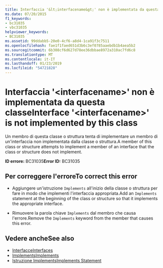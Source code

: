 ```yaml
---
title: Interfaccia '&lt;interfacename&gt;' non è implementata da questa classe
ms.date: 07/20/2015
f1_keywords:
- bc31035
- vbc31035
helpviewer_keywords:
- BC31035
ms.assetid: 99ddabb5-20e0-4cf6-a8d4-1ca91f3c7511
ms.openlocfilehash: fae1f1faed651d3b6c3ef0785aaebdb1b4aea5b2
ms.sourcegitcommit: 6b308cf6d627d78ee36dbbae8972a310ac7fd6c8
ms.translationtype: MT
ms.contentlocale: it-IT
ms.lasthandoff: 01/23/2019
ms.locfileid: "54721828"
---
```

# <a name="interface-ltinterfacenamegt-is-not-implemented-by-this-class"></a><span data-ttu-id="b2cd5-102">Interfaccia '&lt;interfacename&gt;' non è implementata da questa classe</span><span class="sxs-lookup"><span data-stu-id="b2cd5-102">Interface '&lt;interfacename&gt;' is not implemented by this class</span></span>
<span data-ttu-id="b2cd5-103">Un membro di questa classe o struttura tenta di implementare un membro di un'interfaccia non implementata dalla classe o struttura.</span><span class="sxs-lookup"><span data-stu-id="b2cd5-103">A member of this class or structure attempts to implement a member of an interface that the class or structure does not implement.</span></span>  
  
 <span data-ttu-id="b2cd5-104">**ID errore:** BC31035</span><span class="sxs-lookup"><span data-stu-id="b2cd5-104">**Error ID:** BC31035</span></span>  
  
## <a name="to-correct-this-error"></a><span data-ttu-id="b2cd5-105">Per correggere l'errore</span><span class="sxs-lookup"><span data-stu-id="b2cd5-105">To correct this error</span></span>  
  
-   <span data-ttu-id="b2cd5-106">Aggiungere un'istruzione `Implements` all'inizio della classe o struttura per fare in modo che implementi l'interfaccia appropriata.</span><span class="sxs-lookup"><span data-stu-id="b2cd5-106">Add an `Implements` statement at the beginning of the class or structure so that it implements the appropriate interface.</span></span>  
  
-   <span data-ttu-id="b2cd5-107">Rimuovere la parola chiave `Implements` dal membro che causa l'errore.</span><span class="sxs-lookup"><span data-stu-id="b2cd5-107">Remove the `Implements` keyword from the member that causes this error.</span></span>  
  
## <a name="see-also"></a><span data-ttu-id="b2cd5-108">Vedere anche</span><span class="sxs-lookup"><span data-stu-id="b2cd5-108">See also</span></span>
- [<span data-ttu-id="b2cd5-109">Interfacce</span><span class="sxs-lookup"><span data-stu-id="b2cd5-109">Interfaces</span></span>](../../visual-basic/programming-guide/language-features/interfaces/index.md)
- [<span data-ttu-id="b2cd5-110">Implements</span><span class="sxs-lookup"><span data-stu-id="b2cd5-110">Implements</span></span>](../../visual-basic/language-reference/statements/implements-clause.md)
- [<span data-ttu-id="b2cd5-111">Istruzione Implements</span><span class="sxs-lookup"><span data-stu-id="b2cd5-111">Implements Statement</span></span>](../../visual-basic/language-reference/statements/implements-statement.md)
